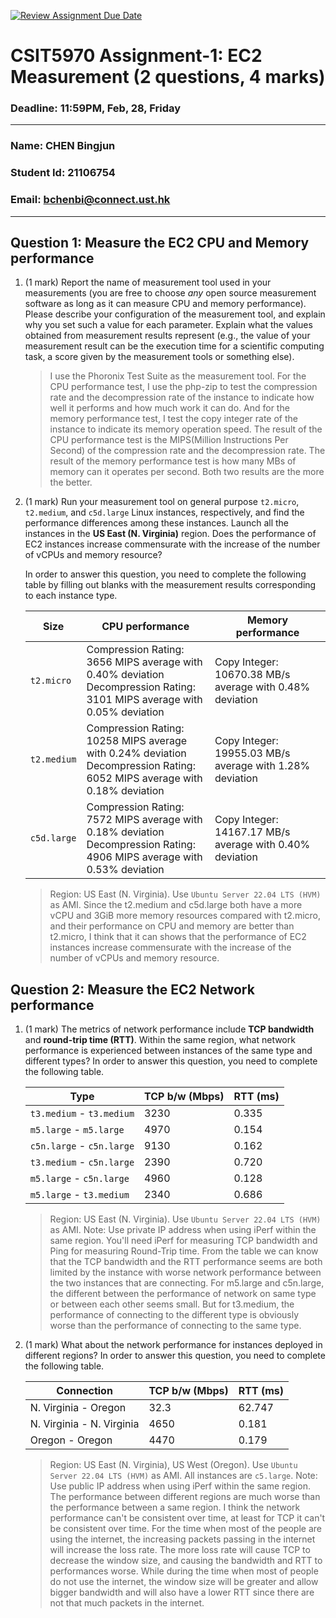 [![Review Assignment Due Date](https://classroom.github.com/assets/deadline-readme-button-22041afd0340ce965d47ae6ef1cefeee28c7c493a6346c4f15d667ab976d596c.svg)](https://classroom.github.com/a/IAASVEAZ)

# CSIT5970 Assignment-1: EC2 Measurement (2 questions, 4 marks)

### Deadline: 11:59PM, Feb, 28, Friday

---

### Name: CHEN Bingjun

### Student Id: 21106754

### Email: bchenbi@connect.ust.hk

---

## Question 1: Measure the EC2 CPU and Memory performance

1. (1 mark) Report the name of measurement tool used in your measurements (you are free to choose _any_ open source measurement software as long as it can measure CPU and memory performance). Please describe your configuration of the measurement tool, and explain why you set such a value for each parameter. Explain what the values obtained from measurement results represent (e.g., the value of your measurement result can be the execution time for a scientific computing task, a score given by the measurement tools or something else).

    > I use the Phoronix Test Suite as the measurement tool. For the CPU performance test, I use the php-zip to test the compression rate and the decompression rate of the instance to indicate how well it performs and how much work it can do. And for the memory performance test, I test the copy integer rate of the instance to indicate its memory operation speed. The result of the CPU performance test is the MIPS(Million Instructions Per Second) of the compression rate and the decompression rate. The result of the memory performance test is how many MBs of memory can it operates per second. Both two results are the more the better.

2. (1 mark) Run your measurement tool on general purpose `t2.micro`, `t2.medium`, and `c5d.large` Linux instances, respectively, and find the performance differences among these instances. Launch all the instances in the **US East (N. Virginia)** region. Does the performance of EC2 instances increase commensurate with the increase of the number of vCPUs and memory resource?

    In order to answer this question, you need to complete the following table by filling out blanks with the measurement results corresponding to each instance type.

    | Size        | CPU performance                                                                                                             | Memory performance                                       |
    | ----------- | --------------------------------------------------------------------------------------------------------------------------- | -------------------------------------------------------- |
    | `t2.micro`  | Compression Rating: 3656 MIPS average with 0.40% deviation<br>Decompression Rating: 3101 MIPS average with 0.05% deviation  | Copy Integer: 10670.38 MB/s average with 0.48% deviation |
    | `t2.medium` | Compression Rating: 10258 MIPS average with 0.24% deviation<br>Decompression Rating: 6052 MIPS average with 0.18% deviation | Copy Integer: 19955.03 MB/s average with 1.28% deviation |
    | `c5d.large` | Compression Rating: 7572 MIPS average with 0.18% deviation<br>Decompression Rating: 4906 MIPS average with 0.53% deviation  | Copy Integer: 14167.17 MB/s average with 0.40% deviation |

    > Region: US East (N. Virginia). Use `Ubuntu Server 22.04 LTS (HVM)` as AMI.
    > Since the t2.medium and c5d.large both have a more vCPU and 3GiB more memory resources compared with t2.micro, and their performance on CPU and memory are better than t2.micro, I think that it can shows that the performance of EC2 instances increase commensurate with the increase of the number of vCPUs and memory resource.

## Question 2: Measure the EC2 Network performance

1. (1 mark) The metrics of network performance include **TCP bandwidth** and **round-trip time (RTT)**. Within the same region, what network performance is experienced between instances of the same type and different types? In order to answer this question, you need to complete the following table.

    | Type                      | TCP b/w (Mbps) | RTT (ms) |
    | ------------------------- | -------------- | -------- |
    | `t3.medium` - `t3.medium` | 3230           | 0.335    |
    | `m5.large` - `m5.large`   | 4970           | 0.154    |
    | `c5n.large` - `c5n.large` | 9130           | 0.162    |
    | `t3.medium` - `c5n.large` | 2390           | 0.720    |
    | `m5.large` - `c5n.large`  | 4960           | 0.128    |
    | `m5.large` - `t3.medium`  | 2340           | 0.686    |

    > Region: US East (N. Virginia). Use `Ubuntu Server 22.04 LTS (HVM)` as AMI. Note: Use private IP address when using iPerf within the same region. You'll need iPerf for measuring TCP bandwidth and Ping for measuring Round-Trip time.
    > From the table we can know that the TCP bandwidth and the RTT performance seems are both limited by the instance with worse network performance between the two instances that are connecting. For m5.large and c5n.large, the different between the performance of network on same type or between each other seems small. But for t3.medium, the performance of connecting to the different type is obviously worse than the performance of connecting to the same type.

2. (1 mark) What about the network performance for instances deployed in different regions? In order to answer this question, you need to complete the following table.

    | Connection                | TCP b/w (Mbps) | RTT (ms) |
    | ------------------------- | -------------- | -------- |
    | N. Virginia - Oregon      | 32.3           | 62.747   |
    | N. Virginia - N. Virginia | 4650           | 0.181    |
    | Oregon - Oregon           | 4470           | 0.179    |

    > Region: US East (N. Virginia), US West (Oregon). Use `Ubuntu Server 22.04 LTS (HVM)` as AMI. All instances are `c5.large`. Note: Use public IP address when using iPerf within the same region.
    > The performance between different regions are much worse than the performance between a same region.
    > I think the network performance can't be consistent over time, at least for TCP it can't be consistent over time. For the time when most of the people are using the internet, the increasing packets passing in the internet will increase the loss rate. The more loss rate will cause TCP to decrease the window size, and causing the bandwidth and RTT to performances worse. While during the time when most of people do not use the internet, the window size will be greater and allow bigger bandwidth and will also have a lower RTT since there are not that much packets in the internet.
